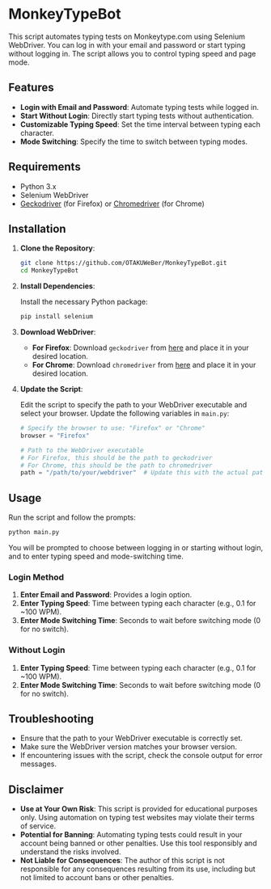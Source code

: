 # MonkeyTypeBot

This script automates typing tests on Monkeytype.com using Selenium WebDriver. You can log in with your email and password or start typing without logging in. The script allows you to control typing speed and page mode.

## Features

- **Login with Email and Password**: Automate typing tests while logged in.
- **Start Without Login**: Directly start typing tests without authentication.
- **Customizable Typing Speed**: Set the time interval between typing each character.
- **Mode Switching**: Specify the time to switch between typing modes.

## Requirements

- Python 3.x
- Selenium WebDriver
- [Geckodriver](https://github.com/mozilla/geckodriver/releases) (for Firefox) or [Chromedriver](https://googlechromelabs.github.io/chrome-for-testing/) (for Chrome)

## Installation

1. **Clone the Repository**:

   ```bash
   git clone https://github.com/OTAKUWeBer/MonkeyTypeBot.git
   cd MonkeyTypeBot
   ```

2. **Install Dependencies**:

   Install the necessary Python package:

   ```bash
   pip install selenium
   ```

3. **Download WebDriver**:

   - **For Firefox**: Download `geckodriver` from [here](https://github.com/mozilla/geckodriver/releases) and place it in your desired location.
   - **For Chrome**: Download `chromedriver` from [here](https://googlechromelabs.github.io/chrome-for-testing/) and place it in your desired location.

4. **Update the Script**:

   Edit the script to specify the path to your WebDriver executable and select your browser. Update the following variables in `main.py`:

   ```python
   # Specify the browser to use: "Firefox" or "Chrome"
   browser = "Firefox"

   # Path to the WebDriver executable
   # For Firefox, this should be the path to geckodriver
   # For Chrome, this should be the path to chromedriver
   path = "/path/to/your/webdriver"  # Update this with the actual path
   ```

## Usage

Run the script and follow the prompts:

```bash
python main.py
```

You will be prompted to choose between logging in or starting without login, and to enter typing speed and mode-switching time.

### Login Method

1. **Enter Email and Password**: Provides a login option.
2. **Enter Typing Speed**: Time between typing each character (e.g., 0.1 for ~100 WPM).
3. **Enter Mode Switching Time**: Seconds to wait before switching mode (0 for no switch).

### Without Login

1. **Enter Typing Speed**: Time between typing each character (e.g., 0.1 for ~100 WPM).
2. **Enter Mode Switching Time**: Seconds to wait before switching mode (0 for no switch).

## Troubleshooting

- Ensure that the path to your WebDriver executable is correctly set.
- Make sure the WebDriver version matches your browser version.
- If encountering issues with the script, check the console output for error messages.

## Disclaimer

- **Use at Your Own Risk**: This script is provided for educational purposes only. Using automation on typing test websites may violate their terms of service.
- **Potential for Banning**: Automating typing tests could result in your account being banned or other penalties. Use this tool responsibly and understand the risks involved.
- **Not Liable for Consequences**: The author of this script is not responsible for any consequences resulting from its use, including but not limited to account bans or other penalties.